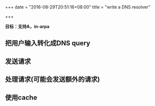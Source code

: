 +++
date = "2016-08-29T20:51:16+08:00"
title = "write a DNS resolver"

+++

__目标：支持A，in-arpa__

## 把用户输入转化成DNS query

## 发送请求

## 处理请求(可能会发送额外的请求)

## 使用cache

